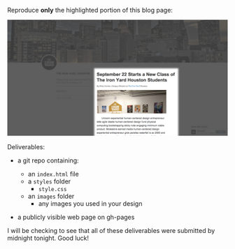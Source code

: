 Reproduce **only** the highlighted portion of this blog page: 

![](./blog-masked.png)

Deliverables:

- a git repo containing:
    - an `index.html` file
    - a `styles` folder
        - `style.css`
    - an `images` folder
        - any images you used in your design

- a publicly visible web page on gh-pages

I will be checking to see that all of these deliverables were submitted by midnight tonight. Good luck!
